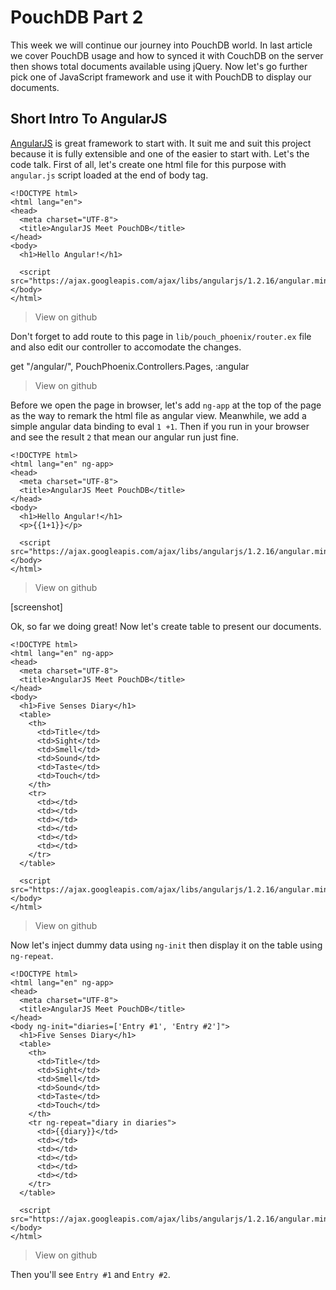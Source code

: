 # PouchDB Part 2

This week we will continue our journey into PouchDB world. In last article we cover
PouchDB usage and how to synced it with CouchDB on the server then shows total
documents available using jQuery. Now let's go further pick one of JavaScript
framework and use it with PouchDB to display our documents.

## Short Intro To AngularJS

[AngularJS](http://angularjs.org) is great framework to start with. It suit me and suit this project because
it is fully extensible and one of the easier to start with. Let's the code talk.
First of all, let's create one html file for this purpose with `angular.js` script
loaded at the end of body tag.

    <!DOCTYPE html>
    <html lang="en">
    <head>
      <meta charset="UTF-8">
      <title>AngularJS Meet PouchDB</title>
    </head>
    <body>
      <h1>Hello Angular!</h1>

      <script src="https://ajax.googleapis.com/ajax/libs/angularjs/1.2.16/angular.min.js">
    </body>
    </html>

> View on github

Don't forget to add route to this page in `lib/pouch_phoenix/router.ex` file and
also edit our controller to accomodate the changes.

  get "/angular/", PouchPhoenix.Controllers.Pages, :angular

> View on github

Before we open the page in browser, let's add `ng-app` at the top of the page
as the way to remark the html file as angular view. Meanwhile, we add a simple
angular data binding to eval `1 +1`. Then if you run in your browser and see the
result `2` that mean our angular run just fine.


    <!DOCTYPE html>
    <html lang="en" ng-app>
    <head>
      <meta charset="UTF-8">
      <title>AngularJS Meet PouchDB</title>
    </head>
    <body>
      <h1>Hello Angular!</h1>
      <p>{{1+1}}</p>

      <script src="https://ajax.googleapis.com/ajax/libs/angularjs/1.2.16/angular.min.js">
    </body>
    </html>

> View on github

[screenshot]

Ok, so far we doing great! Now let's create table to present our documents.


    <!DOCTYPE html>
    <html lang="en" ng-app>
    <head>
      <meta charset="UTF-8">
      <title>AngularJS Meet PouchDB</title>
    </head>
    <body>
      <h1>Five Senses Diary</h1>
      <table>
        <th>
          <td>Title</td>
          <td>Sight</td>
          <td>Smell</td>
          <td>Sound</td>
          <td>Taste</td>
          <td>Touch</td>
        </th>
        <tr>
          <td></td>
          <td></td>
          <td></td>
          <td></td>
          <td></td>
          <td></td>
        </tr>
      </table>

      <script src="https://ajax.googleapis.com/ajax/libs/angularjs/1.2.16/angular.min.js">
    </body>
    </html>

> View on github

Now let's inject dummy data using `ng-init` then display it on the table using
`ng-repeat`.


    <!DOCTYPE html>
    <html lang="en" ng-app>
    <head>
      <meta charset="UTF-8">
      <title>AngularJS Meet PouchDB</title>
    </head>
    <body ng-init="diaries=['Entry #1', 'Entry #2']">
      <h1>Five Senses Diary</h1>
      <table>
        <th>
          <td>Title</td>
          <td>Sight</td>
          <td>Smell</td>
          <td>Sound</td>
          <td>Taste</td>
          <td>Touch</td>
        </th>
        <tr ng-repeat="diary in diaries">
          <td>{{diary}}</td>
          <td></td>
          <td></td>
          <td></td>
          <td></td>
          <td></td>
        </tr>
      </table>

      <script src="https://ajax.googleapis.com/ajax/libs/angularjs/1.2.16/angular.min.js">
    </body>
    </html>

> View on github

Then you'll see `Entry #1` and `Entry #2`.

